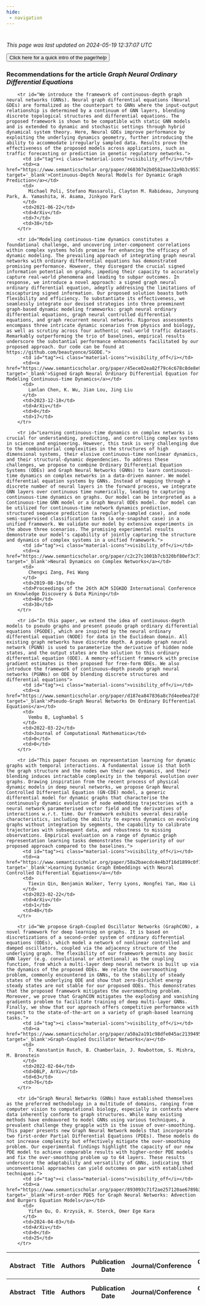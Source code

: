 ```yaml
---
hide:
 - navigation
---
```

<!DOCTYPE html>
#
<html lang="en">
<head>
  <meta charset="utf-8">
</head>

<body>
  <p>
  <i class="footer">This page was last updated on 2024-05-19 12:37:07 UTC</i>
  </p>
  
  <div class="note info" onclick="startIntro()">
    <p>
      <button type="button" class="buttons">
        <div style="display: flex; align-items: center;">
        Click here for a quick intro of the page! <i class="material-icons">help</i>
        </div>
      </button>
    </p>
  </div>

  <p>
  <h3 data-intro='Recommendations for the article'>
    Recommendations for the article <i>Graph Neural Ordinary Differential Equations</i>
  </h3>
  <table id="table1" class="display wrap" style="width:100%">
  <thead>
    <tr>
        <th data-intro='Click to view the abstract (if available)'>Abstract</th>
        <th>Title</th>
        <th>Authors</th>
        <th>Publication Date</th>
        <th>Journal/Conference</th>
        <th>Citation count</th>
        <th data-intro='Highest h-index among the authors'>Highest h-index</th>
    </tr>
  </thead>
  <tbody>
    
        <tr id="We introduce the framework of continuous-depth graph neural networks (GNNs). Neural graph differential equations (Neural GDEs) are formalized as the counterpart to GNNs where the input-output relationship is determined by a continuum of GNN layers, blending discrete topological structures and differential equations. The proposed framework is shown to be compatible with static GNN models and is extended to dynamic and stochastic settings through hybrid dynamical system theory. Here, Neural GDEs improve performance by exploiting the underlying dynamics geometry, further introducing the ability to accommodate irregularly sampled data. Results prove the effectiveness of the proposed models across applications, such as traffic forecasting or prediction in genetic regulatory networks.">
          <td id="tag"><i class="material-icons">visibility_off</i></td>
          <td><a href="https://www.semanticscholar.org/paper/460307e2b0582aae32a9b3c95579c55672c1d1e0" target='_blank'>Continuous-Depth Neural Models for Dynamic Graph Prediction</a></td>
          <td>
            Michael Poli, Stefano Massaroli, Clayton M. Rabideau, Junyoung Park, A. Yamashita, H. Asama, Jinkyoo Park
          </td>
          <td>2021-06-22</td>
          <td>ArXiv</td>
          <td>7</td>
          <td>38</td>
        </tr>
    
        <tr id="Modeling continuous-time dynamics constitutes a foundational challenge, and uncovering inter-component correlations within complex systems holds promise for enhancing the efficacy of dynamic modeling. The prevailing approach of integrating graph neural networks with ordinary differential equations has demonstrated promising performance. However, they disregard the crucial signed information potential on graphs, impeding their capacity to accurately capture real-world phenomena and leading to subpar outcomes. In response, we introduce a novel approach: a signed graph neural ordinary differential equation, adeptly addressing the limitations of miscapturing signed information. Our proposed solution boasts both flexibility and efficiency. To substantiate its effectiveness, we seamlessly integrate our devised strategies into three preeminent graph-based dynamic modeling frameworks: graph neural ordinary differential equations, graph neural controlled differential equations, and graph recurrent neural networks. Rigorous assessments encompass three intricate dynamic scenarios from physics and biology, as well as scrutiny across four authentic real-world traffic datasets. Remarkably outperforming the trio of baselines, empirical results underscore the substantial performance enhancements facilitated by our proposed approach. Our code can be found at https://github.com/beautyonce/SGODE.">
          <td id="tag"><i class="material-icons">visibility_off</i></td>
          <td><a href="https://www.semanticscholar.org/paper/45ece02ea82f79c4c678c8de8e95cd0dfbe5a37d" target='_blank'>Signed Graph Neural Ordinary Differential Equation for Modeling Continuous-time Dynamics</a></td>
          <td>
            Lanlan Chen, K. Wu, Jian Lou, Jing Liu
          </td>
          <td>2023-12-18</td>
          <td>ArXiv</td>
          <td>0</td>
          <td>17</td>
        </tr>
    
        <tr id="Learning continuous-time dynamics on complex networks is crucial for understanding, predicting, and controlling complex systems in science and engineering. However, this task is very challenging due to the combinatorial complexities in the structures of high dimensional systems, their elusive continuous-time nonlinear dynamics, and their structural-dynamic dependencies. To address these challenges, we propose to combine Ordinary Differential Equation Systems (ODEs) and Graph Neural Networks (GNNs) to learn continuous-time dynamics on complex networks in a data-driven manner. We model differential equation systems by GNNs. Instead of mapping through a discrete number of neural layers in the forward process, we integrate GNN layers over continuous time numerically, leading to capturing continuous-time dynamics on graphs. Our model can be interpreted as a Continuous-time GNN model or a Graph Neural ODEs model. Our model can be utilized for continuous-time network dynamics prediction, structured sequence prediction (a regularly-sampled case), and node semi-supervised classification tasks (a one-snapshot case) in a unified framework. We validate our model by extensive experiments in the above three scenarios. The promising experimental results demonstrate our model's capability of jointly capturing the structure and dynamics of complex systems in a unified framework.">
          <td id="tag"><i class="material-icons">visibility_off</i></td>
          <td><a href="https://www.semanticscholar.org/paper/c2c27c1001b7cb320bf80ef3c71c4cf87b852334" target='_blank'>Neural Dynamics on Complex Networks</a></td>
          <td>
            Chengxi Zang, Fei Wang
          </td>
          <td>2019-08-18</td>
          <td>Proceedings of the 26th ACM SIGKDD International Conference on Knowledge Discovery & Data Mining</td>
          <td>40</td>
          <td>38</td>
        </tr>
    
        <tr id="In this paper, we extend the idea of continuous-depth models to pseudo graphs and present pseudo graph ordinary differential equations (PGODE), which are inspired by the neural ordinary differential equation (NODE) for data in the Euclidean domain. All existing graph networks have discrete depth. A pseudo graph neural network (PGNN) is used to parameterize the derivative of hidden node states, and the output states are the solution to this ordinary differential equation (ODE). A memory-efficient framework with precise gradient estimates is then proposed for free-form ODEs. We also introduce the framework of continuous–depth pseudo graph neural networks (PGNNs) on ODE by blending discrete structures and differential equations">
          <td id="tag"><i class="material-icons">visibility_off</i></td>
          <td><a href="https://www.semanticscholar.org/paper/d187ea847836a8c7d4ee0ea72dfae3ae5431a260" target='_blank'>Pseudo-Graph Neural Networks On Ordinary Differential Equations</a></td>
          <td>
            Vembu B, Loghambal S
          </td>
          <td>2022-03-22</td>
          <td>Journal of Computational Mathematica</td>
          <td>0</td>
          <td>0</td>
        </tr>
    
        <tr id="This paper focuses on representation learning for dynamic graphs with temporal interactions. A fundamental issue is that both the graph structure and the nodes own their own dynamics, and their blending induces intractable complexity in the temporal evolution over graphs. Drawing inspiration from the recent process of physical dynamic models in deep neural networks, we propose Graph Neural Controlled Differential Equation (GN-CDE) model, a generic differential model for dynamic graphs that characterise the continuously dynamic evolution of node embedding trajectories with a neural network parameterised vector field and the derivatives of interactions w.r.t. time. Our framework exhibits several desirable characteristics, including the ability to express dynamics on evolving graphs without integration by segments, the capability to calibrate trajectories with subsequent data, and robustness to missing observations. Empirical evaluation on a range of dynamic graph representation learning tasks demonstrates the superiority of our proposed approach compared to the baselines.">
          <td id="tag"><i class="material-icons">visibility_off</i></td>
          <td><a href="https://www.semanticscholar.org/paper/58a2baecdc4e4b3f16d1899c0f1080cefe73013a" target='_blank'>Learning Dynamic Graph Embeddings with Neural Controlled Differential Equations</a></td>
          <td>
            Tiexin Qin, Benjamin Walker, Terry Lyons, Hongfei Yan, Hao Li
          </td>
          <td>2023-02-22</td>
          <td>ArXiv</td>
          <td>1</td>
          <td>48</td>
        </tr>
    
        <tr id="We propose Graph-Coupled Oscillator Networks (GraphCON), a novel framework for deep learning on graphs. It is based on discretizations of a second-order system of ordinary differential equations (ODEs), which model a network of nonlinear controlled and damped oscillators, coupled via the adjacency structure of the underlying graph. The flexibility of our framework permits any basic GNN layer (e.g. convolutional or attentional) as the coupling function, from which a multi-layer deep neural network is built up via the dynamics of the proposed ODEs. We relate the oversmoothing problem, commonly encountered in GNNs, to the stability of steady states of the underlying ODE and show that zero-Dirichlet energy steady states are not stable for our proposed ODEs. This demonstrates that the proposed framework mitigates the oversmoothing problem. Moreover, we prove that GraphCON mitigates the exploding and vanishing gradients problem to facilitate training of deep multi-layer GNNs. Finally, we show that our approach offers competitive performance with respect to the state-of-the-art on a variety of graph-based learning tasks.">
          <td id="tag"><i class="material-icons">visibility_off</i></td>
          <td><a href="https://www.semanticscholar.org/paper/a50a2a191c98dfe045ac2139495ee80ff1338e47" target='_blank'>Graph-Coupled Oscillator Networks</a></td>
          <td>
            T. Konstantin Rusch, B. Chamberlain, J. Rowbottom, S. Mishra, M. Bronstein
          </td>
          <td>2022-02-04</td>
          <td>DBLP, ArXiv</td>
          <td>63</td>
          <td>76</td>
        </tr>
    
        <tr id="Graph Neural Networks (GNNs) have established themselves as the preferred methodology in a multitude of domains, ranging from computer vision to computational biology, especially in contexts where data inherently conform to graph structures. While many existing methods have endeavored to model GNNs using various techniques, a prevalent challenge they grapple with is the issue of over-smoothing. This paper presents new Graph Neural Network models that incorporate two first-order Partial Differential Equations (PDEs). These models do not increase complexity but effectively mitigate the over-smoothing problem. Our experimental findings highlight the capacity of our new PDE model to achieve comparable results with higher-order PDE models and fix the over-smoothing problem up to 64 layers. These results underscore the adaptability and versatility of GNNs, indicating that unconventional approaches can yield outcomes on par with established techniques.">
          <td id="tag"><i class="material-icons">visibility_off</i></td>
          <td><a href="https://www.semanticscholar.org/paper/893093c71f2ae257120ae6789b3f86dc0dfeeaa1" target='_blank'>First-order PDES for Graph Neural Networks: Advection And Burgers Equation Models</a></td>
          <td>
            Yifan Qu, O. Krzysik, H. Sterck, Omer Ege Kara
          </td>
          <td>2024-04-03</td>
          <td>ArXiv</td>
          <td>0</td>
          <td>25</td>
        </tr>
    
  </tbody>
  <tfoot>
    <tr>
        <th>Abstract</th>
        <th>Title</th>
        <th>Authors</th>
        <th>Publication Date</th>
        <th>Journal/Conference</th>
        <th>Citation count</th>
        <th>Highest h-index</th>
    </tr>
  </tfoot>
  </table>
  </p>

</body>

<script>
var dataTableOptions = {
        initComplete: function () {
        this.api()
            .columns()
            .every(function () {
                let column = this;
 
                // Create select element
                let select = document.createElement('select');
                select.add(new Option(''));
                column.footer().replaceChildren(select);
 
                // Apply listener for user change in value
                select.addEventListener('change', function () {
                    column
                        .search(select.value, {exact: true})
                        .draw();
                });

                // keep the width of the select element same as the column
                select.style.width = '100%';
 
                // Add list of options
                column
                    .data()
                    .unique()
                    .sort()
                    .each(function (d, j) {
                        select.add(new Option(d));
                    });
            });
    },
    scrollX: false,
    scrollCollapse: true,
    paging: true,
    fixedColumns: true,
    columnDefs: [
        {"className": "dt-center", "targets": "_all"},
        // set width for both columns 0 and 1 as 25%
        { width: '5%', targets: 0 },
        { width: '25%', targets: 1 },
        { width: '20%', targets: 2 },
        { width: '10%', targets: 3 },
        { width: '20%', targets: 4 }

      ],
    pageLength: 10,
    layout: {
        topStart: {
            buttons: ['copy', 'csv', 'excel', 'pdf', 'print']
        }
    }
  }
  new DataTable('#table1', dataTableOptions);
  
  var table = $('#table1').DataTable();
  $('#table1 tbody').on('click', 'td:first-child', function () {
    var tr = $(this).closest('tr');
    var row = table.row( tr );

    var rowId = tr.attr('id');
    // alert(rowId);

    if (row.child.isShown()) {
      // This row is already open - close it.
      row.child.hide();
      tr.removeClass('shown');
      tr.find('td:first-child').html('<i class="material-icons">visibility_off</i>');
    } else {
      // Open row.
      // row.child('foo').show();
      var content = '<div class="child-row-content"><strong>Abstract:</strong> ' + rowId + '</div>';
      row.child(content).show();
      tr.addClass('shown');
      tr.find('td:first-child').html('<i class="material-icons">visibility</i>');
    }
  });
</script>
<style>
  .child-row-content {
    text-align: justify;
    text-justify: inter-word;
    word-wrap: break-word; /* Ensure long words are broken */
    white-space: normal; /* Ensure text wraps to the next line */
    max-width: 100%; /* Ensure content does not exceed the table width */
    padding: 10px; /* Optional: add some padding for better readability */
    /* font size */
    font-size: small;
  }
</style>
</html>